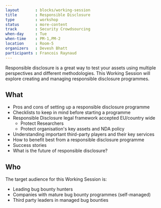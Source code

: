 ```yaml
---
layout       : blocks/working-session
title        : Responsible Disclosure
type         : workshop
status       : more-content
track        : Security Crowdsourcing
when-day     : Tue
when-time    : PM-1,PM-2
location     : Room-5
organizers   : Devesh Bhatt
participants : Francois Raynaud
---
```


Responsible disclosure is a great way to test your assets using multiple perspectives and different methodologies. This Working Session will explore creating and managing responsible disclosure programmes. 

## What

- Pros and cons of setting up a responsible disclosure programme
- Checklists to keep in mind before starting a programme
- Responsible Disclosure legal framework accepted EU/country wide
   - Protect Researchers
   - Protect organisation's key assets and NDA policy
- Understanding important third-party players and their key services
- How to benefit best from a responsible disclosure programme
- Success stories
- What is the future of responsible disclosure?

## Who

The target audience for this Working Session is:

* Leading bug bounty hunters
* Companies with mature bug bounty programmes (self-managed)
* Third party leaders in managed bug bounties
